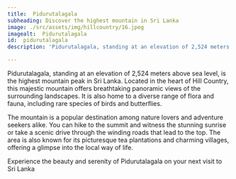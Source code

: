 ```yaml
---
title:  Pidurutalagala
subheading: Discover the highest mountain in Sri Lanka
image: ./src/assets/img/hillcountry/16.jpeg
imagealt:  Pidurutalagala
id:  pidurutalagala
description: 'Pidurutalagala, standing at an elevation of 2,524 meters above sea level, is the highest mountain peak in Sri Lanka'

---
```

Pidurutalagala, standing at an elevation of 2,524 meters above sea level, is the highest mountain peak in Sri Lanka. Located in the heart of Hill Country, this majestic mountain offers breathtaking panoramic views of the surrounding landscapes. It is also home to a diverse range of flora and fauna, including rare species of birds and butterflies.

The mountain is a popular destination among nature lovers and adventure seekers alike. You can hike to the summit and witness the stunning sunrise or take a scenic drive through the winding roads that lead to the top. The area is also known for its picturesque tea plantations and charming villages, offering a glimpse into the local way of life.

Experience the beauty and serenity of Pidurutalagala on your next visit to Sri Lanka
